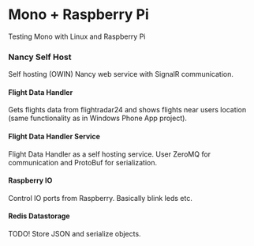 # Mono + Raspberry Pi

Testing Mono with Linux and Raspberry Pi

### Nancy Self Host

Self hosting (OWIN) Nancy web service with SignalR communication.

#### Flight Data Handler

Gets flights data from flightradar24 and shows flights near users location (same functionality as in Windows Phone App project).

#### Flight Data Handler Service

Flight Data Handler as a self hosting service. User ZeroMQ for communication and ProtoBuf for serialization.

#### Raspberry IO

Control IO ports from Raspberry. Basically blink leds etc.

#### Redis Datastorage

TODO! Store JSON and serialize objects. 